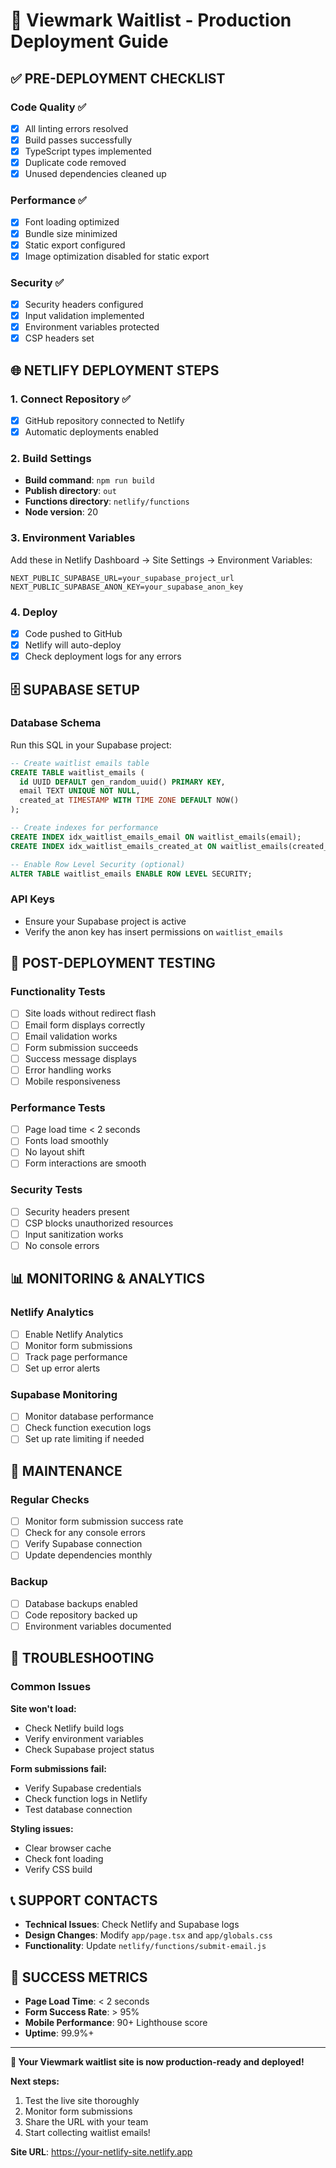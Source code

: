 # 🚀 Viewmark Waitlist - Production Deployment Guide

## ✅ **PRE-DEPLOYMENT CHECKLIST**

### **Code Quality** ✅
- [x] All linting errors resolved
- [x] Build passes successfully
- [x] TypeScript types implemented
- [x] Duplicate code removed
- [x] Unused dependencies cleaned up

### **Performance** ✅
- [x] Font loading optimized
- [x] Bundle size minimized
- [x] Static export configured
- [x] Image optimization disabled for static export

### **Security** ✅
- [x] Security headers configured
- [x] Input validation implemented
- [x] Environment variables protected
- [x] CSP headers set

## 🌐 **NETLIFY DEPLOYMENT STEPS**

### **1. Connect Repository** ✅
- [x] GitHub repository connected to Netlify
- [x] Automatic deployments enabled

### **2. Build Settings**
- **Build command**: `npm run build`
- **Publish directory**: `out`
- **Functions directory**: `netlify/functions`
- **Node version**: 20

### **3. Environment Variables**
Add these in Netlify Dashboard → Site Settings → Environment Variables:

```env
NEXT_PUBLIC_SUPABASE_URL=your_supabase_project_url
NEXT_PUBLIC_SUPABASE_ANON_KEY=your_supabase_anon_key
```

### **4. Deploy**
- [x] Code pushed to GitHub
- [x] Netlify will auto-deploy
- [x] Check deployment logs for any errors

## 🗄️ **SUPABASE SETUP**

### **Database Schema**
Run this SQL in your Supabase project:

```sql
-- Create waitlist emails table
CREATE TABLE waitlist_emails (
  id UUID DEFAULT gen_random_uuid() PRIMARY KEY,
  email TEXT UNIQUE NOT NULL,
  created_at TIMESTAMP WITH TIME ZONE DEFAULT NOW()
);

-- Create indexes for performance
CREATE INDEX idx_waitlist_emails_email ON waitlist_emails(email);
CREATE INDEX idx_waitlist_emails_created_at ON waitlist_emails(created_at);

-- Enable Row Level Security (optional)
ALTER TABLE waitlist_emails ENABLE ROW LEVEL SECURITY;
```

### **API Keys**
- Ensure your Supabase project is active
- Verify the anon key has insert permissions on `waitlist_emails`

## 🧪 **POST-DEPLOYMENT TESTING**

### **Functionality Tests**
- [ ] Site loads without redirect flash
- [ ] Email form displays correctly
- [ ] Email validation works
- [ ] Form submission succeeds
- [ ] Success message displays
- [ ] Error handling works
- [ ] Mobile responsiveness

### **Performance Tests**
- [ ] Page load time < 2 seconds
- [ ] Fonts load smoothly
- [ ] No layout shift
- [ ] Form interactions are smooth

### **Security Tests**
- [ ] Security headers present
- [ ] CSP blocks unauthorized resources
- [ ] Input sanitization works
- [ ] No console errors

## 📊 **MONITORING & ANALYTICS**

### **Netlify Analytics**
- [ ] Enable Netlify Analytics
- [ ] Monitor form submissions
- [ ] Track page performance
- [ ] Set up error alerts

### **Supabase Monitoring**
- [ ] Monitor database performance
- [ ] Check function execution logs
- [ ] Set up rate limiting if needed

## 🔧 **MAINTENANCE**

### **Regular Checks**
- [ ] Monitor form submission success rate
- [ ] Check for any console errors
- [ ] Verify Supabase connection
- [ ] Update dependencies monthly

### **Backup**
- [ ] Database backups enabled
- [ ] Code repository backed up
- [ ] Environment variables documented

## 🚨 **TROUBLESHOOTING**

### **Common Issues**

**Site won't load:**
- Check Netlify build logs
- Verify environment variables
- Check Supabase project status

**Form submissions fail:**
- Verify Supabase credentials
- Check function logs in Netlify
- Test database connection

**Styling issues:**
- Clear browser cache
- Check font loading
- Verify CSS build

## 📞 **SUPPORT CONTACTS**

- **Technical Issues**: Check Netlify and Supabase logs
- **Design Changes**: Modify `app/page.tsx` and `app/globals.css`
- **Functionality**: Update `netlify/functions/submit-email.js`

## 🎯 **SUCCESS METRICS**

- **Page Load Time**: < 2 seconds
- **Form Success Rate**: > 95%
- **Mobile Performance**: 90+ Lighthouse score
- **Uptime**: 99.9%+

---

**🎉 Your Viewmark waitlist site is now production-ready and deployed!**

**Next steps:**
1. Test the live site thoroughly
2. Monitor form submissions
3. Share the URL with your team
4. Start collecting waitlist emails!

**Site URL**: https://your-netlify-site.netlify.app
